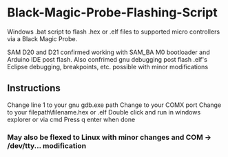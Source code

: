# Black-Magic-Probe-Flashing-Script
Windows .bat script to flash .hex or .elf files to supported micro controllers via a Black Magic Probe.

SAM D20 and D21 confirmed working with SAM_BA M0 bootloader and Arduino IDE post flash.
Also confrimed gnu debugging post flash .elf's
Eclipse debugging, breakpoints, etc. possible with minor modifications

## Instructions
Change line 1 to your gnu gdb.exe path
Change to your COMX port
Change to your filepath\filename.hex or .elf
Double click and run in windows explorer or via cmd
Press q enter when done

### May also be flexed to Linux with minor changes and COM -> /dev/tty... modification
